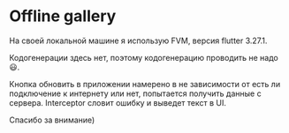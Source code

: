 # Offline gallery

На своей локальной машине я использую FVM, версия flutter 3.27.1.

Кодогенерации здесь нет, поэтому кодогенерацию проводить не надо 😃.

Кнопка обновить в приложении намерено в не зависимости от есть ли подключение к интернету или нет, попытается получить данные с сервера. Interceptor словит ошибку и выведет текст в UI.

Спасибо за внимание)